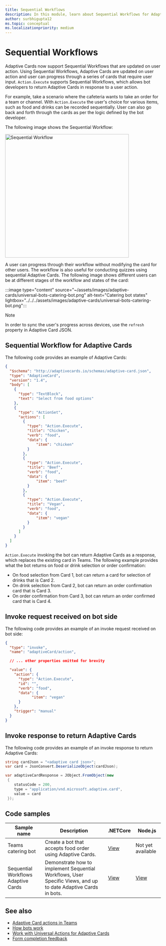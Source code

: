```yaml
---
title: Sequential Workflows
description: In this module, learn about Sequential Workflows for Adaptive cards using Universal Actions with Code samples
author: surbhigupta12
ms.topic: conceptual
ms.localizationpriority: medium
---
```


# Sequential Workflows

Adaptive Cards now support Sequential Workflows that are updated on user action. Using Sequential Workflows, Adaptive Cards are updated on user action and user can progress through a series of cards that require user input. `Action.Execute` supports Sequential Workflows, which allows bot developers to return Adaptive Cards in response to a user action.

For example, take a scenario where the cafeteria wants to take an order for a team or channel. With `Action.Execute` the user's choice for various items, such as food and drinks can be recorded sequentially. User can also go back and forth through the cards as per the logic defined by the bot developer. <br/>

The following image shows the Sequential Workflow:

<img src="~/assets/images/bots/sequentialWorkflow.gif" alt="Sequential Workflow" width="400"/>

A user can progress through their workflow without modifying the card for other users. The workflow is also useful for conducting quizzes using sequential Adaptive Cards. The following image shows different users can be at different stages of the workflow and states of the card:

:::image type="content" source="~/assets/images/adaptive-cards/universal-bots-catering-bot.png" alt-text="Catering bot states" lightbox="../../../assets/images/adaptive-cards/universal-bots-catering-bot.png":::

> [!NOTE]
> In order to sync the user's progress across devices, use the `refresh` property in Adaptive Card JSON.

## Sequential Workflow for Adaptive Cards

The following code provides an example of Adaptive Cards:

```JSON
{
  "$schema": "http://adaptivecards.io/schemas/adaptive-card.json",
  "type": "AdaptiveCard",
  "version": "1.4",
  "body": [
    {
      "type": "TextBlock",
      "text": "Select from food options"
    },
    { 
      "type": "ActionSet",
      "actions": [
        {
          "type": "Action.Execute",
          "title": "Chicken",
          "verb": "food",
          "data": {
              "item": "chicken"
          }
        },
        {
          "type": "Action.Execute",
          "title": "Beef",
          "verb": "food",
          "data": {
              "item": "beef"
          }
        },
        {
          "type": "Action.Execute",
          "title": "Vegan",
          "verb": "food",
          "data": {
              "item": "vegan"
          }
        }
      ]
    }
  ]
}
```

`Action.Execute` invoking the bot can return Adaptive Cards as a response, which replaces the existing card in Teams.
The following example provides what the bot returns on food or drink selection or order confirmation:

* On food selection from Card 1, bot can return a card for selection of drinks that is Card 2.
* On drink selection from Card 2, bot can return an order confirmation card that is Card 3.
* On order confirmation from Card 3, bot can return an order confirmed card that is Card 4.

## Invoke request received on bot side

The following code provides an example of an invoke request received on bot side:

```JSON
{ 
  "type": "invoke",
  "name": "adaptiveCard/action",

  // ... other properties omitted for brevity

  "value": { 
    "action": { 
      "type": "Action.Execute", 
      "id": "", 
      "verb": "food",
      "data": { 
            "item": "vegan"
      } 
    },
    "trigger": "manual" 
  }
}
```

## Invoke response to return Adaptive Cards

The following code provides an example of an invoke response to return Adaptive Cards:

```C#
string cardJson = "<adaptive card json>";
var card = JsonConvert.DeserializeObject(cardJson);

var adaptiveCardResponse = JObject.FromObject(new
 {
    statusCode = 200,
    type = "application/vnd.microsoft.adaptive.card",
    value = card
 });
```

## Code samples

|Sample name | Description | .NETCore | Node.js |
|----------------|-----------------|--------------|--------------|
| Teams catering bot | Create a bot that accepts food order using Adaptive Cards. |[View](https://github.com/OfficeDev/Microsoft-Teams-Samples/tree/main/samples/bot-teams-catering/csharp)| Not yet available |
| Sequential Workflows Adaptive Cards | Demonstrate how to implement Sequential Workflows, User Specific Views, and up to date Adaptive Cards in bots. | [View](https://github.com/OfficeDev/Microsoft-Teams-Samples/tree/main/samples/bot-sequential-flow-adaptive-cards/csharp) | [View](https://github.com/OfficeDev/Microsoft-Teams-Samples/tree/main/samples/bot-sequential-flow-adaptive-cards/nodejs) |

## See also

* [Adaptive Card actions in Teams](~/task-modules-and-cards/cards/cards-actions.md#adaptive-cards-actions)
* [How bots work](/azure/bot-service/bot-builder-basics?view=azure-bot-service-4.0&preserve-view=true)
* [Work with Universal Actions for Adaptive Cards](Work-with-universal-actions-for-adaptive-cards.md)
* [Form completion feedback](~/bots/how-to/conversations/conversation-messages.md#form-completion-feedback)
